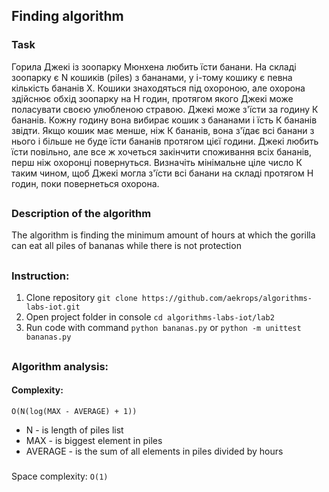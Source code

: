 ## Finding algorithm
### Task
Горила Джекі  із зоопарку Мюнхена любить їсти банани. На складі зоопарку є N кошиків (piles) з бананами, у і-тому кошику
є певна кількість бананів Х. Кошики знаходяться під охороною, але охорона здійснює обхід зоопарку на Н годин, протягом 
якого Джекі може поласувати своєю улюбленою стравою.
Джекі може з'їсти за годину К бананів. Кожну годину вона вибирає кошик з бананами і їсть К бананів звідти. Якщо кошик
має менше, ніж К бананів, вона з'їдає всі банани з нього і більше не буде їсти бананів протягом цієї години.
Джекі любить їсти повільно, але все ж хочеться закінчити споживання всіх бананів, перш ніж охоронці повернуться.
Визначіть мінімальне ціле число К таким чином, щоб Джекі могла з'їсти всі банани на складі протягом Н годин, поки 
повернеться охорона.
## 
### Description of the algorithm
The algorithm is finding the minimum amount of hours at which the gorilla can eat all piles of bananas while there
is not protection
##
### Instruction:
1. Clone repository `git clone https://github.com/aekrops/algorithms-labs-iot.git`
1. Open project folder in console `cd algorithms-labs-iot/lab2`
1. Run code with command `python bananas.py` or `python -m unittest bananas.py`
## 
### Algorithm analysis:
#### Complexity:

`O(N(log(MAX - AVERAGE) + 1))`

* N - is length of piles list
* MAX - is biggest element in piles
* AVERAGE -  is the sum of all elements in piles divided by hours
###
Space complexity: `O(1)`

